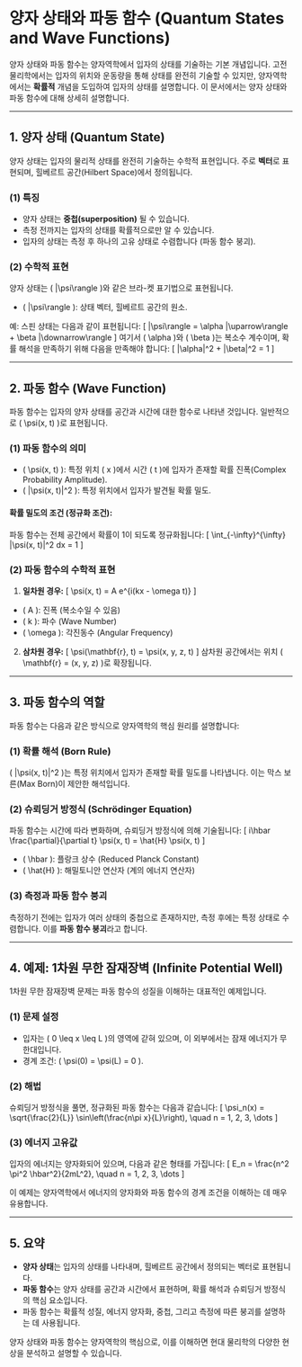 # 양자 상태와 파동 함수 (Quantum States and Wave Functions)

양자 상태와 파동 함수는 양자역학에서 입자의 상태를 기술하는 기본 개념입니다. 고전 물리학에서는 입자의 위치와 운동량을 통해 상태를 완전히 기술할 수 있지만, 양자역학에서는 **확률적** 개념을 도입하여 입자의 상태를 설명합니다. 이 문서에서는 양자 상태와 파동 함수에 대해 상세히 설명합니다.

---

## 1. 양자 상태 (Quantum State)

양자 상태는 입자의 물리적 상태를 완전히 기술하는 수학적 표현입니다. 주로 **벡터**로 표현되며, 힐베르트 공간(Hilbert Space)에서 정의됩니다.

### (1) 특징
- 양자 상태는 **중첩(superposition)** 될 수 있습니다.
- 측정 전까지는 입자의 상태를 확률적으로만 알 수 있습니다.
- 입자의 상태는 측정 후 하나의 고유 상태로 수렴합니다 (파동 함수 붕괴).

### (2) 수학적 표현
양자 상태는 \( |\psi\rangle \)와 같은 브라-켓 표기법으로 표현됩니다.
- \( |\psi\rangle \): 상태 벡터, 힐베르트 공간의 원소.

예: 스핀 상태는 다음과 같이 표현됩니다:
\[
|\psi\rangle = \alpha |\uparrow\rangle + \beta |\downarrow\rangle
\]
여기서 \( \alpha \)와 \( \beta \)는 복소수 계수이며, 확률 해석을 만족하기 위해 다음을 만족해야 합니다:
\[
|\alpha|^2 + |\beta|^2 = 1
\]

---

## 2. 파동 함수 (Wave Function)

파동 함수는 입자의 양자 상태를 공간과 시간에 대한 함수로 나타낸 것입니다. 일반적으로 \( \psi(x, t) \)로 표현됩니다.

### (1) 파동 함수의 의미
- \( \psi(x, t) \): 특정 위치 \( x \)에서 시간 \( t \)에 입자가 존재할 확률 진폭(Complex Probability Amplitude).
- \( |\psi(x, t)|^2 \): 특정 위치에서 입자가 발견될 확률 밀도.

#### 확률 밀도의 조건 (정규화 조건):
파동 함수는 전체 공간에서 확률이 1이 되도록 정규화됩니다:
\[
\int_{-\infty}^{\infty} |\psi(x, t)|^2 dx = 1
\]

### (2) 파동 함수의 수학적 표현
1. **일차원 경우:**
\[
\psi(x, t) = A e^{i(kx - \omega t)}
\]
- \( A \): 진폭 (복소수일 수 있음)
- \( k \): 파수 (Wave Number)
- \( \omega \): 각진동수 (Angular Frequency)

2. **삼차원 경우:**
\[
\psi(\mathbf{r}, t) = \psi(x, y, z, t)
\]
삼차원 공간에서는 위치 \( \mathbf{r} = (x, y, z) \)로 확장됩니다.

---

## 3. 파동 함수의 역할

파동 함수는 다음과 같은 방식으로 양자역학의 핵심 원리를 설명합니다:

### (1) 확률 해석 (Born Rule)
\( |\psi(x, t)|^2 \)는 특정 위치에서 입자가 존재할 확률 밀도를 나타냅니다. 이는 막스 보른(Max Born)이 제안한 해석입니다.

### (2) 슈뢰딩거 방정식 (Schrödinger Equation)
파동 함수는 시간에 따라 변화하며, 슈뢰딩거 방정식에 의해 기술됩니다:
\[
i\hbar \frac{\partial}{\partial t} \psi(x, t) = \hat{H} \psi(x, t)
\]
- \( \hbar \): 플랑크 상수 (Reduced Planck Constant)
- \( \hat{H} \): 해밀토니안 연산자 (계의 에너지 연산자)

### (3) 측정과 파동 함수 붕괴
측정하기 전에는 입자가 여러 상태의 중첩으로 존재하지만, 측정 후에는 특정 상태로 수렴합니다. 이를 **파동 함수 붕괴**라고 합니다.

---

## 4. 예제: 1차원 무한 잠재장벽 (Infinite Potential Well)

1차원 무한 잠재장벽 문제는 파동 함수의 성질을 이해하는 대표적인 예제입니다.

### (1) 문제 설정
- 입자는 \( 0 \leq x \leq L \)의 영역에 갇혀 있으며, 이 외부에서는 잠재 에너지가 무한대입니다.
- 경계 조건: \( \psi(0) = \psi(L) = 0 \).

### (2) 해법
슈뢰딩거 방정식을 풀면, 정규화된 파동 함수는 다음과 같습니다:
\[
\psi_n(x) = \sqrt{\frac{2}{L}} \sin\left(\frac{n\pi x}{L}\right), \quad n = 1, 2, 3, \dots
\]

### (3) 에너지 고유값
입자의 에너지는 양자화되어 있으며, 다음과 같은 형태를 가집니다:
\[
E_n = \frac{n^2 \pi^2 \hbar^2}{2mL^2}, \quad n = 1, 2, 3, \dots
\]

이 예제는 양자역학에서 에너지의 양자화와 파동 함수의 경계 조건을 이해하는 데 매우 유용합니다.

---

## 5. 요약

- **양자 상태**는 입자의 상태를 나타내며, 힐베르트 공간에서 정의되는 벡터로 표현됩니다.
- **파동 함수**는 양자 상태를 공간과 시간에서 표현하며, 확률 해석과 슈뢰딩거 방정식의 핵심 요소입니다.
- 파동 함수는 확률적 성질, 에너지 양자화, 중첩, 그리고 측정에 따른 붕괴를 설명하는 데 사용됩니다.

양자 상태와 파동 함수는 양자역학의 핵심으로, 이를 이해하면 현대 물리학의 다양한 현상을 분석하고 설명할 수 있습니다.
